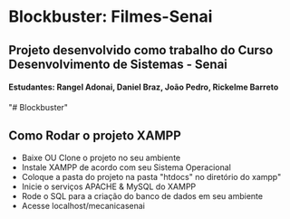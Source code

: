 ﻿# Blockbuster: Filmes-Senai
<h2>Projeto desenvolvido como trabalho do Curso Desenvolvimento de Sistemas - Senai</h2>
<h4>Estudantes: Rangel Adonai, Daniel Braz, João Pedro, Rickelme Barreto</h4>
"# Blockbuster" 

<h2> Como Rodar o projeto XAMPP</h2>
<ul>
  <li>Baixe OU Clone o projeto no seu ambiente</li>
  <li>Instale XAMPP de acordo com seu Sistema Operacional</li>
  <li>Coloque a pasta do projeto na pasta "htdocs" no diretório do xampp"</li>
  <li>Inicie o serviços APACHE & MySQL do XAMPP</li>
  <li>Rode o SQL para a criação do banco de dados em seu ambiente</li>
  <li>Acesse localhost/mecanicasenai </li>
</ul>
